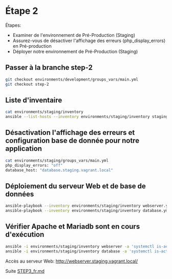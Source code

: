 # Étape 2

Étapes:

* Examiner de l'environnement de Pré-Production (Staging)
* Assurez-vous de désactiver l'affichage des erreurs (php_display_errors) en Pré-production
* Déployer notre environnement de Pré-Production (Staging)

## Passer à la branche step-2

```bash
git checkout environments/development/groups_vars/main.yml
git checkout step-2
```

## Liste d'inventaire

```bash
cat environments/staging/inventory
ansible --list-hosts --inventory environments/staging/inventory staging
```
##  Désactivation l'affichage des erreurs et configuration base de donnée pour notre application

```bash
cat environments/staging/groups_vars/main.yml
php_display_errors: "off"
database_host: "database.staging.vagrant.local"
```

## Déploiement du serveur Web et de base de données

```bash
ansible-playbook --inventory environments/staging/inventory webserver.yml
ansible-playbook --inventory environments/staging/inventory database.yml
```

## Vérifier Apache et Mariadb sont en cours d'exécution

```bash
ansible -i environments/staging/inventory webserver -a 'systemctl is-active httpd'
ansible -i environments/staging/inventory database -a 'systemctl is-active mariadb'
```

Accès au serveur Web: http://webserver.staging.vagrant.local/

Suite [STEP3_fr.md](STEP3_fr.md)

